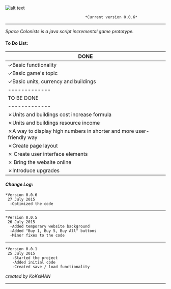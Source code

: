 ![alt text](https://i.imgur.com/tMTnKoH.png)

                                       *Current version 0.0.6*
___

<em> Space Colonists is a java script incremental game prototype. </em>

#### To Do List: ####

|   DONE       |
| ------------- |
| ✓Basic functionality|
| ✓Basic game's topic|
| ✓Basic units, currency and buildings|
| ------------- |
| TO BE DONE |
| ------------- |
|✗Units and buildings cost increase formula|
|✗Units and buildings resource income|
|✗A way to display high numbers in shorter and more user-friendly way|
|✗Create page layout|
|✗ Create user interface elements|
|✗ Bring the website online|
|✗Introduce upgrades|


#### **_Change Log:_** ####
    *Version 0.0.6
     27 July 2015
      -Optimized the code
___
    *Version 0.0.5
     26 July 2015
      -Added temporary website background
      -Added "Buy 1, Buy 5, Buy All" buttons
      -Minor fixes to the code
___

    *Version 0.0.1
     25 July 2015
       -Started the project
       -Added initial code
       -Created save / load functionality

*created by KoKsMAN*
___
